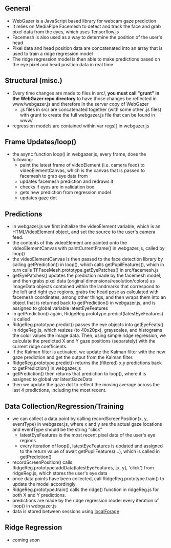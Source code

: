 General
-
- WebGazer is a JavaScript based library for webcam gaze prediction
- It relies on MediaPipe Facemesh to detect and track the face and grab pixel data from the eyes, which uses Tensorflow.js
- Facemesh is also used as a way to determine the position of the user's head
- Pixel data and head position data are concatenated into an array that is used to train a ridge regression model
- The ridge regression model is then able to make predictions based on the eye pixel and head position data in real time

Structural (misc.)
-
- Every time changes are made to files in src/, __you must call "grunt" in the WebGazer repo directory__ to have those changes be reflected in www/webgazer.js and therefore in the server copy of WebGazer
    - .js files in src/ are concatenated together (with some other .js files) with grunt to create the full webgazer.js file that can be found in www/
- regression models are contained within var regs[] in webgazer.js

Frame Updates/loop()
-
- the async function loop() in webgazer.js, every frame, does the following:
    - paint the latest frame of videoElement (i.e. camera feed) to videoElementCanvas, which is the canvas that is passed to facemesh to grab eye data from
    - updates facemesh prediction and redraws it
    - checks if eyes are in validation box
    - gets new prediction from regression model
    - updates gaze dot

Predictions
-
- in webgazer.js we first initialize the videoElement variable, which is an HTMLVideoElement object, and set the source to the user's camera feed.
- the contents of this videoElement are painted onto the videoElementCanvas with paintCurrentFrame() in webgazer.js, called by loop()
- the videoElementCanvas is then passed to the face detection library by calling getPrediction() in loop(), which calls getPupilFeatures(), which in turn calls TFFaceMesh.prototype.getEyePatches() in src/facemesh.js
- getEyePatches() updates the prediction made by the facemesh model, and then grabs pixel data (original dimensions/resolution/colors) as ImageData objects contained within the landmarks that correspond to the left and right eye regions, grabs the head pose as calculated with facemesh coordinates, among other things, and then wraps them into an object that is returned back to getPrediction() in webgazer.js, and is assigned to global variable latestEyeFeatures
- in getPrediction() again, RidgeReg.prototype.predict(latestEyeFeatures) is called
- RidgeReg.prototype.predict() passes the eye objects into getEyeFeats() in ridgeReg.js, which resizes (to 40x20px), grayscales, and histograms the color values the image data. Then, using simple ridge regression, we calculate the predicted X and Y gaze positions (separately) with the current ridge coefficients.
- If the Kalman filter is activated, we update the Kalman filter with the new gaze prediction and get the output from the Kalman filter.
- RidgeReg.prototype.predict() returns the (filtered) x,y predictions back to getPrediction() in webgazer.js
- getPrediction() then returns that prediction to loop(), where it is assigned to global var latestGazeData
- then we update the gaze dot to reflect the moving average across the last 4 predictions, including the most recent.

Data Collection/Regression/Training
-
- we can collect a data point by calling recordScreenPosition(x, y, eventType) in webgazer.js, where x and y are the actual gaze locations and eventType should be the string "click"
    - latestEyeFeatures is the most recent pixel data of the user's eye regions
    - every iteration of loop(), latestEyeFeatures is updated and assigned to the return value of await getPupilFeatures(...), which is called in getPrediction()
- recordScreenPosition() calls RidgeReg.prototype.addData(latestEyeFeatures, [x, y], 'click') from ridgeReg.js, which stores the user's eye data
- once data points have been collected, call RidgeReg.prototype.train() to update the model accordingly
- RidgeReg.prototype.train() calls the ridge() function in ridgeReg.js for both X and Y predictions.
- predictions are made by the ridge regression model every iteration of loop() in webgazer.js
- data is stored between sessions using [localForage](https://localforage.github.io/localForage/)

Ridge Regression
-
- coming soon